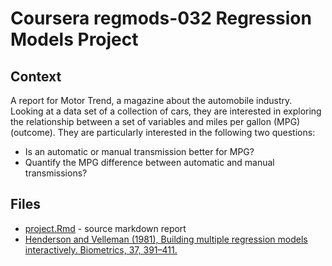 # Coursera regmods-032 Regression Models Project

## Context

A report for Motor Trend, a magazine about the automobile industry. Looking at a
data set of a collection of cars, they are interested in exploring the
relationship between a set of variables and miles per gallon (MPG) (outcome).
They are particularly interested in the following two questions:

* Is an automatic or manual transmission better for MPG?
* Quantify the MPG difference between automatic and manual transmissions?

## Files

* [project.Rmd](project.Rmd) - source markdown report
* [Henderson and Velleman (1981), Building multiple regression models interactively. Biometrics, 37, 391–411.](mtcars-henderson.pdf)
